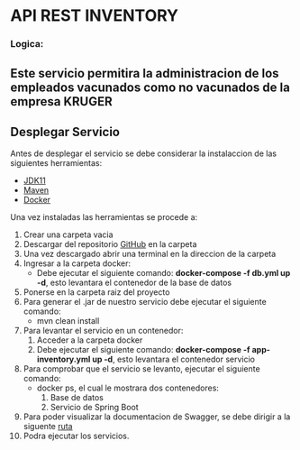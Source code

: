 # API REST INVENTORY

### Logica:
Este servicio permitira la administracion de los empleados vacunados como no vacunados de la empresa **KRUGER**
------------------------------------------------------------------------------------------------------------

## Desplegar Servicio
Antes de desplegar el servicio se debe considerar la instalaccion de las siguientes herramientas:
* [JDK11](https://adoptopenjdk.net/)
* [Maven](https://maven.apache.org/download.cgi)
* [Docker](https://docs.docker.com/desktop/windows/install/)

Una vez instaladas las herramientas se procede a:
1. Crear una carpeta vacia
2. Descargar del repositorio [GitHub](https://github.com/fernandoherreramora/InventoryKruger.git) en la carpeta
3. Una vez descargado abrir una terminal en la direccion de la carpeta
4. Ingresar a la carpeta docker:
    * Debe ejecutar el siguiente comando: **docker-compose -f db.yml up -d**, esto levantara el contenedor de la base de datos
5. Ponerse en la carpeta raiz del proyecto
6. Para generar el .jar de nuestro servicio debe ejecutar el siguiente comando:
    * mvn clean install
7. Para levantar el servicio en un contenedor:
    1. Acceder a la carpeta docker
    2. Debe ejecutar el siguiente comando: **docker-compose -f app-inventory.yml up -d**, esto levantara el contenedor servicio
8. Para comprobar que el servicio se levanto, ejecutar el siguiente comando:
    * docker ps, el cual le mostrara dos contenedores:
        1. Base de datos
        2. Servicio de Spring Boot
9. Para poder visualizar la documentacion de Swagger, se debe dirigir a la siguente [ruta](http://localhost:8090/api/v1/swagger-ui.html)
10. Podra ejecutar los servicios.

